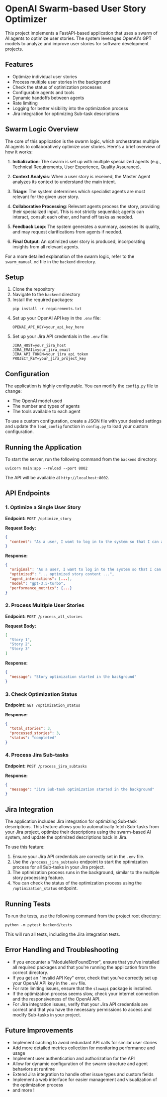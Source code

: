 # OpenAI Swarm-based User Story Optimizer

This project implements a FastAPI-based application that uses a swarm of AI agents to optimize user stories. The system leverages OpenAI's GPT models to analyze and improve user stories for software development projects.

## Features

- Optimize individual user stories
- Process multiple user stories in the background
- Check the status of optimization processes
- Configurable agents and tools
- Dynamic handoffs between agents
- Rate limiting
- Logging for better visibility into the optimization process
- Jira integration for optimizing Sub-task descriptions

## Swarm Logic Overview

The core of this application is the swarm logic, which orchestrates multiple AI agents to collaboratively optimize user stories. Here's a brief overview of how it works:

1. **Initialization**: The swarm is set up with multiple specialized agents (e.g., Technical Requirements, User Experience, Quality Assurance).

2. **Context Analysis**: When a user story is received, the Master Agent analyzes its context to understand the main intent.

3. **Triage**: The system determines which specialist agents are most relevant for the given user story.

4. **Collaborative Processing**: Relevant agents process the story, providing their specialized input. This is not strictly sequential; agents can interact, consult each other, and hand off tasks as needed.

5. **Feedback Loop**: The system generates a summary, assesses its quality, and may request clarifications from agents if needed.

6. **Final Output**: An optimized user story is produced, incorporating insights from all relevant agents.

For a more detailed explanation of the swarm logic, refer to the `swarm_manual.md` file in the `backend` directory.

## Setup

1. Clone the repository
2. Navigate to the `backend` directory
3. Install the required packages:
   ```
   pip install -r requirements.txt
   ```
4. Set up your OpenAI API key in the `.env` file:
   ```
   OPENAI_API_KEY=your_api_key_here
   ```
5. Set up your Jira API credentials in the `.env` file:
   ```
   JIRA_HOST=your_jira_host
   JIRA_EMAIL=your_jira_email
   JIRA_API_TOKEN=your_jira_api_token
   PROJECT_KEY=your_jira_project_key
   ```

## Configuration

The application is highly configurable. You can modify the `config.py` file to change:

- The OpenAI model used
- The number and types of agents
- The tools available to each agent

To use a custom configuration, create a JSON file with your desired settings and update the `load_config` function in `config.py` to load your custom configuration.

## Running the Application

To start the server, run the following command from the `backend` directory:

```
uvicorn main:app --reload --port 8002
```

The API will be available at `http://localhost:8002`.

## API Endpoints

### 1. Optimize a Single User Story

**Endpoint:** `POST /optimize_story`

**Request Body:**
```json
{
  "content": "As a user, I want to log in to the system so that I can access my account."
}
```

**Response:**
```json
{
  "original": "As a user, I want to log in to the system so that I can access my account.",
  "optimized": "... optimized story content ...",
  "agent_interactions": [...],
  "model": "gpt-3.5-turbo",
  "performance_metrics": {...}
}
```

### 2. Process Multiple User Stories

**Endpoint:** `POST /process_all_stories`

**Request Body:**
```json
[
  "Story 1",
  "Story 2",
  "Story 3"
]
```

**Response:**
```json
{
  "message": "Story optimization started in the background"
}
```

### 3. Check Optimization Status

**Endpoint:** `GET /optimization_status`

**Response:**
```json
{
  "total_stories": 3,
  "processed_stories": 3,
  "status": "completed"
}
```

### 4. Process Jira Sub-tasks

**Endpoint:** `POST /process_jira_subtasks`

**Response:**
```json
{
  "message": "Jira Sub-task optimization started in the background"
}
```

## Jira Integration

The application includes Jira integration for optimizing Sub-task descriptions. This feature allows you to automatically fetch Sub-tasks from your Jira project, optimize their descriptions using the swarm-based AI system, and update the optimized descriptions back in Jira.

To use this feature:

1. Ensure your Jira API credentials are correctly set in the `.env` file.
2. Use the `/process_jira_subtasks` endpoint to start the optimization process for all Sub-tasks in your Jira project.
3. The optimization process runs in the background, similar to the multiple story processing feature.
4. You can check the status of the optimization process using the `/optimization_status` endpoint.

## Running Tests

To run the tests, use the following command from the project root directory:

```
python -m pytest backend/tests
```

This will run all tests, including the Jira integration tests.

## Error Handling and Troubleshooting

- If you encounter a "ModuleNotFoundError", ensure that you've installed all required packages and that you're running the application from the correct directory.
- If you get an "Invalid API Key" error, check that you've correctly set up your OpenAI API key in the `.env` file.
- For rate limiting issues, ensure that the `slowapi` package is installed.
- If the optimization process seems slow, check your internet connection and the responsiveness of the OpenAI API.
- For Jira integration issues, verify that your Jira API credentials are correct and that you have the necessary permissions to access and modify Sub-tasks in your project.



## Future Improvements

- Implement caching to avoid redundant API calls for similar user stories
- Add more detailed metrics collection for monitoring performance and usage
- Implement user authentication and authorization for the API
- Allow for dynamic configuration of the swarm structure and agent behaviors at runtime
- Extend Jira integration to handle other issue types and custom fields
- Implement a web interface for easier management and visualization of the optimization process
- and more !


